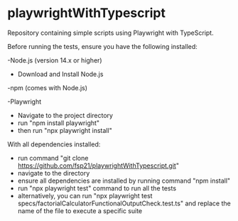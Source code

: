 # playwrightWithTypescript
Repository containing simple scripts using Playwright with TypeScript.

Before running the tests, ensure you have the following installed:

-Node.js (version 14.x or higher)
 - Download and Install Node.js 

-npm (comes with Node.js)

-Playwright
 - Navigate to the project directory
 - run "npm install playwright"
 - then run "npx playwright install"

With all dependencies installed:
 - run command "git clone https://github.com/fsp21/playwrightWithTypescript.git"
 - navigate to the directory
 - ensure all dependencies are installed by running command "npm install"
 - run "npx playwright test" command to run all the tests
 - alternatively, you can run "npx playwright test specs/factorialCalculatorFunctionalOutputCheck.test.ts" and replace the name of the file to execute a specific suite

